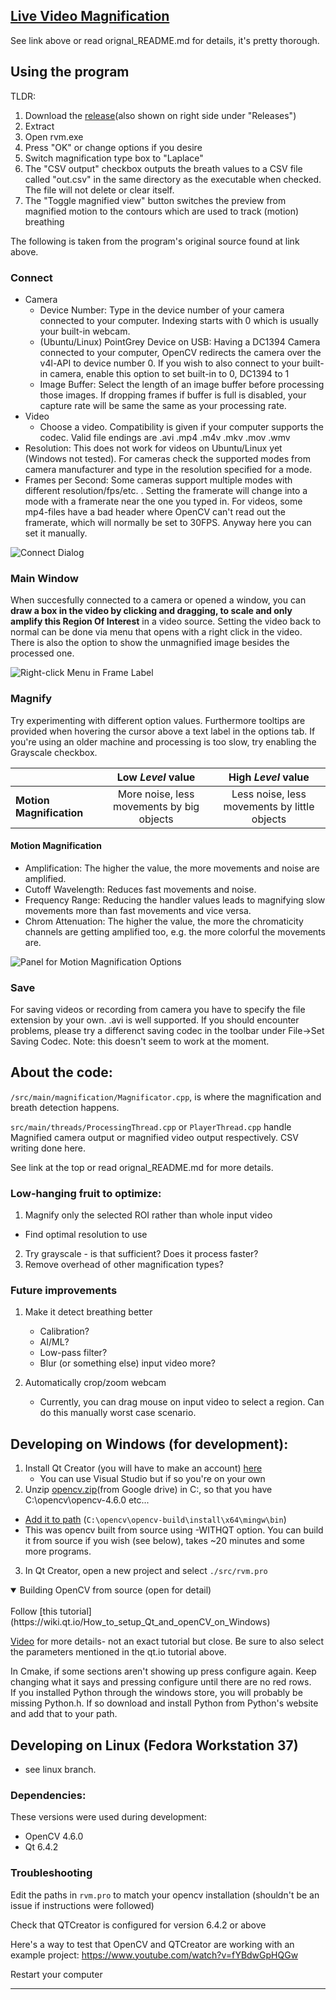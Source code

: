 ## [Live Video Magnification](https://github.com/tschnz/Live-Video-Magnification)
See link above or read orignal_README.md for details, it's pretty thorough.

## Using the program
TLDR:
1. Download the [release](https://github.com/kujaw077/senior-design-project/releases/download/v1.0.0/Re-Imagining.Breath.v1.0.0.zip)(also shown on right side under "Releases")
2. Extract
3. Open rvm.exe
4. Press "OK" or change options if you desire
5. Switch magnification type box to "Laplace"
6. The "CSV output" checkbox outputs the breath values to a CSV file called "out.csv" in the same directory as the executable when checked. The file will not delete or clear itself.
7. The "Toggle magnified view" button switches the preview from magnified motion to the contours which are used to track (motion) breathing


The following is taken from the program's original source found at link above.
### Connect
- Camera
    - Device Number: Type in the device number of your camera connected to your computer. Indexing starts with 0 which is usually your built-in webcam.
    - (Ubuntu/Linux) PointGrey Device on USB:  Having a DC1394 Camera connected to your computer, OpenCV redirects the camera over the v4l-API to device number 0. If you wish to also connect to your built-in camera, enable this option to set built-in to 0, DC1394 to 1
    - Image Buffer: Select the length of an image buffer before processing those images. If dropping frames if buffer is full is disabled, your capture rate will be same the same as your processing rate.
- Video
    - Choose a video. Compatibility is given if your computer supports the codec. Valid file endings are .avi .mp4 .m4v .mkv .mov .wmv
- Resolution: This does not work for videos on Ubuntu/Linux yet (Windows not tested). For cameras check the supported modes from camera manufacturer and type in the resolution specified for a mode.
- Frames per Second: Some cameras support multiple modes with different resolution/fps/etc. . Setting the framerate will change into a mode with a framerate near the one you typed in. For videos, some mp4-files have a bad header where OpenCV can't read out the framerate, which will normally be set to 30FPS. Anyway here you can set it manually.

![Connect Dialog](pictures/connect_dialog.png)

### Main Window
When succesfully connected to a camera or opened a window, you can **draw a box in the video by clicking and dragging, to scale and only amplify this Region Of Interest** in a video source. Setting the video back to normal can be done via menu that opens with a right click in the video. There is also the option to show the unmagnified image besides the processed one.

![Right-click Menu in Frame Label](pictures/frameLabel_menu.png)

### Magnify
Try experimenting with different option values. Furthermore tooltips are provided when hovering the cursor above a text label in the options tab. If you're using an older machine and processing is too slow, try enabling the Grayscale checkbox.

|                        |  Low *Level* value |  High *Level* value|
| :---------------------- | :-----------------: | :---------------: |
|**Motion Magnification**| More noise, less movements by big objects  |   Less noise, less movements by little objects |

#### Motion Magnification
- Amplification: The higher the value, the more movements and noise are amplified.
- Cutoff Wavelength: Reduces fast movements and noise.
- Frequency Range: Reducing the handler values leads to magnifying slow movements more than fast movements and vice versa.
- Chrom Attenuation: The higher the value, the more the chromaticity channels are getting amplified too, e.g. the more colorful the movements are.

![Panel for Motion Magnification Options](pictures/lmag_options.png)

### Save
For saving videos or recording from camera you have to specify the file extension by your own. .avi is well supported. If you should encounter problems, please try a differenct saving codec in the toolbar under File->Set Saving Codec. Note: this doesn't seem to work at the moment.


## About the code:
`/src/main/magnification/Magnificator.cpp`, is where the magnification and breath detection happens. 

`src/main/threads/ProcessingThread.cpp` or `PlayerThread.cpp` handle Magnified camera output or magnified video output respectively. CSV writing done here.

See link at the top or read orignal_README.md for more details.


### Low-hanging fruit to optimize: 
1. Magnify only the selected ROI rather than whole input video
 - Find optimal resolution to use
2. Try grayscale - is that sufficient? Does it process faster?
3. Remove overhead of other magnification types?


### Future improvements
1. Make it detect breathing better 
 	- Calibration?
	- AI/ML?
	- Low-pass filter?
	- Blur (or something else) input video more?

2. Automatically crop/zoom webcam 
	- Currently, you can drag mouse on input video to select a region. Can do this manually worst case scenario.


## Developing on Windows (for development):
1. Install Qt Creator (you will have to make an account) [here](https://www.qt.io/download-qt-installer-oss) 
   - You can use Visual Studio but if so you're on your own
2. Unzip [opencv.zip](https://drive.google.com/file/d/1sh63BbIwR6FJ2E_qEA8cqg3bwMOptkE1/view?usp=share_link)(from Google drive) in C:\, so that you have C:\opencv\opencv-4.6.0 etc...
  - [Add it to path](https://www.architectryan.com/2018/03/17/add-to-the-path-on-windows-10/) (`C:\opencv\opencv-build\install\x64\mingw\bin`)
  - This was opencv built from source using -WITHQT option. You can build it from source if you wish (see below), takes ~20 minutes and some more programs.
3. In Qt Creator, open a new project and select `./src/rvm.pro`


<details open>
<summary> Building OpenCV from source (open for detail)</summary>
<br>
Follow [this tutorial](https://wiki.qt.io/How_to_setup_Qt_and_openCV_on_Windows)

[Video](https://www.youtube.com/watch?v=_fqpYLM6SCw) for more details- not an exact tutorial but close. Be sure to also select the parameters mentioned in the qt.io tutorial above. 

In Cmake, if some sections aren't showing up press configure again. Keep changing what it says and pressing configure until there are no red rows.  
If you installed Python through the windows store, you will probably be missing Python.h. If so download and install Python from Python's website and add that to your path.

</details>



## Developing on Linux (Fedora Workstation 37)
- see linux branch. 

### Dependencies:
These versions were used during development:
- OpenCV 4.6.0
- Qt 6.4.2


### Troubleshooting
Edit the paths in `rvm.pro` to match your opencv installation (shouldn't be an issue if instructions were followed)

Check that QTCreator is configured for version 6.4.2 or above

Here's a way to test that OpenCV and QTCreator are working with an example project: https://www.youtube.com/watch?v=fYBdwGpHQGw 

Restart your computer



-----------------------

